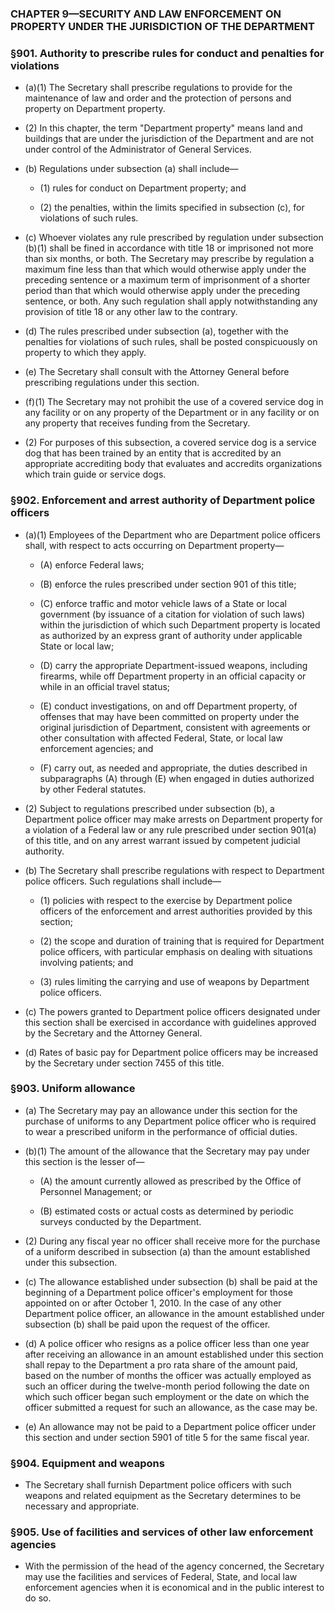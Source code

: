 ### **CHAPTER 9—SECURITY AND LAW ENFORCEMENT ON PROPERTY UNDER THE JURISDICTION OF THE DEPARTMENT**

### §901. Authority to prescribe rules for conduct and penalties for violations
* (a)(1) The Secretary shall prescribe regulations to provide for the maintenance of law and order and the protection of persons and property on Department property.

* (2) In this chapter, the term "Department property" means land and buildings that are under the jurisdiction of the Department and are not under control of the Administrator of General Services.

* (b) Regulations under subsection (a) shall include—

  * (1) rules for conduct on Department property; and

  * (2) the penalties, within the limits specified in subsection (c), for violations of such rules.


* (c) Whoever violates any rule prescribed by regulation under subsection (b)(1) shall be fined in accordance with title 18 or imprisoned not more than six months, or both. The Secretary may prescribe by regulation a maximum fine less than that which would otherwise apply under the preceding sentence or a maximum term of imprisonment of a shorter period than that which would otherwise apply under the preceding sentence, or both. Any such regulation shall apply notwithstanding any provision of title 18 or any other law to the contrary.

* (d) The rules prescribed under subsection (a), together with the penalties for violations of such rules, shall be posted conspicuously on property to which they apply.

* (e) The Secretary shall consult with the Attorney General before prescribing regulations under this section.

* (f)(1) The Secretary may not prohibit the use of a covered service dog in any facility or on any property of the Department or in any facility or on any property that receives funding from the Secretary.

* (2) For purposes of this subsection, a covered service dog is a service dog that has been trained by an entity that is accredited by an appropriate accrediting body that evaluates and accredits organizations which train guide or service dogs.

### §902. Enforcement and arrest authority of Department police officers
* (a)(1) Employees of the Department who are Department police officers shall, with respect to acts occurring on Department property—

  * (A) enforce Federal laws;

  * (B) enforce the rules prescribed under section 901 of this title;

  * (C) enforce traffic and motor vehicle laws of a State or local government (by issuance of a citation for violation of such laws) within the jurisdiction of which such Department property is located as authorized by an express grant of authority under applicable State or local law;

  * (D) carry the appropriate Department-issued weapons, including firearms, while off Department property in an official capacity or while in an official travel status;

  * (E) conduct investigations, on and off Department property, of offenses that may have been committed on property under the original jurisdiction of Department, consistent with agreements or other consultation with affected Federal, State, or local law enforcement agencies; and

  * (F) carry out, as needed and appropriate, the duties described in subparagraphs (A) through (E) when engaged in duties authorized by other Federal statutes.


* (2) Subject to regulations prescribed under subsection (b), a Department police officer may make arrests on Department property for a violation of a Federal law or any rule prescribed under section 901(a) of this title, and on any arrest warrant issued by competent judicial authority.

* (b) The Secretary shall prescribe regulations with respect to Department police officers. Such regulations shall include—

  * (1) policies with respect to the exercise by Department police officers of the enforcement and arrest authorities provided by this section;

  * (2) the scope and duration of training that is required for Department police officers, with particular emphasis on dealing with situations involving patients; and

  * (3) rules limiting the carrying and use of weapons by Department police officers.


* (c) The powers granted to Department police officers designated under this section shall be exercised in accordance with guidelines approved by the Secretary and the Attorney General.

* (d) Rates of basic pay for Department police officers may be increased by the Secretary under section 7455 of this title.

### §903. Uniform allowance
* (a) The Secretary may pay an allowance under this section for the purchase of uniforms to any Department police officer who is required to wear a prescribed uniform in the performance of official duties.

* (b)(1) The amount of the allowance that the Secretary may pay under this section is the lesser of—

  * (A) the amount currently allowed as prescribed by the Office of Personnel Management; or

  * (B) estimated costs or actual costs as determined by periodic surveys conducted by the Department.


* (2) During any fiscal year no officer shall receive more for the purchase of a uniform described in subsection (a) than the amount established under this subsection.

* (c) The allowance established under subsection (b) shall be paid at the beginning of a Department police officer's employment for those appointed on or after October 1, 2010. In the case of any other Department police officer, an allowance in the amount established under subsection (b) shall be paid upon the request of the officer.

* (d) A police officer who resigns as a police officer less than one year after receiving an allowance in an amount established under this section shall repay to the Department a pro rata share of the amount paid, based on the number of months the officer was actually employed as such an officer during the twelve-month period following the date on which such officer began such employment or the date on which the officer submitted a request for such an allowance, as the case may be.

* (e) An allowance may not be paid to a Department police officer under this section and under section 5901 of title 5 for the same fiscal year.

### §904. Equipment and weapons
* The Secretary shall furnish Department police officers with such weapons and related equipment as the Secretary determines to be necessary and appropriate.

### §905. Use of facilities and services of other law enforcement agencies
* With the permission of the head of the agency concerned, the Secretary may use the facilities and services of Federal, State, and local law enforcement agencies when it is economical and in the public interest to do so.